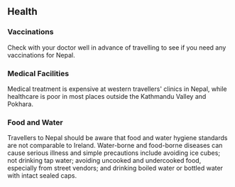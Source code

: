 ## Health

### **Vaccinations**

Check with your doctor well in advance of travelling to see if you need any vaccinations for Nepal.

### **Medical Facilities**

Medical treatment is expensive at western travellers' clinics in Nepal, while healthcare is poor in most places outside the Kathmandu Valley and Pokhara.

### **Food and Water**

Travellers to Nepal should be aware that food and water hygiene standards are not comparable to Ireland. Water-borne and food-borne diseases can cause serious illness and simple precautions include avoiding ice cubes; not drinking tap water; avoiding uncooked and undercooked food, especially from street vendors; and drinking boiled water or bottled water with intact sealed caps.